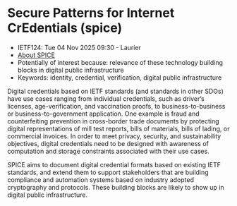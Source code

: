 # Secure Patterns for Internet CrEdentials (spice)
* <IETFschedule>IETF124: Tue 04 Nov 2025 09:30 - Laurier</IETFschedule>
* [About SPICE](https://datatracker.ietf.org/group/spice/about//)
* Potentially of interest because: relevance of these technology building blocks in digital public infrastructure 
* Keywords: identity, credential, verification, digital public infrastructure


Digital credentials based on IETF standards (and standards in other SDOs) have use cases ranging from individual credentials, such as driver’s licenses, age-verification, and vaccination proofs, to business-to-business or business-to-government application. One example is fraud and counterfeiting prevention in cross-border trade documents by protecting digital representations of mill test reports, bills of materials, bills of lading, or commercial invoices. In order to meet privacy, security, and sustainability objectives, digital credentials need to be designed with awareness of computation and storage constraints associated with their use cases.

SPICE aims to document digital credential formats based on existing IETF standards, and extend them to support stakeholders that are building compliance and automation systems based on industry adopted cryptography and protocols. These building blocks are likely to show up in digital public infrastructure.
    
    

